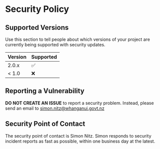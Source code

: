 # Security Policy

## Supported Versions

Use this section to tell people about which versions of your project are
currently being supported with security updates.

| Version | Supported          |
| ------- | ------------------ |
| 2.0.x   | :white_check_mark: |
| < 1.0   | :x:                |

## Reporting a Vulnerability

**DO NOT CREATE AN ISSUE** to report a security problem. Instead, please
send an email to simon.nitz@whanganui.govt.nz

<a name="contact"></a>
## Security Point of Contact

The security point of contact is Simon Nitz. Simon responds to security
incident reports as fast as possible, within one business day at the latest.

